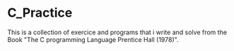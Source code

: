 # C_Practice

This is a collection of exercice and programs that i write and solve from the 
Book "The C programming Language Prentice Hall (1978)".
